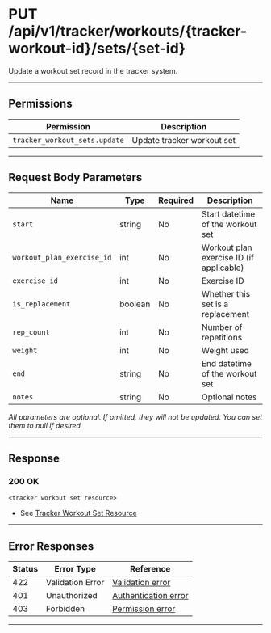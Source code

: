 # PUT /api/v1/tracker/workouts/{tracker-workout-id}/sets/{set-id}

Update a workout set record in the tracker system.


---

## Permissions
| Permission                      | Description                |
|----------------------------------|----------------------------|
| `tracker_workout_sets.update`    | Update tracker workout set |

---

## Request Body Parameters
| Name                    | Type    | Required | Description                                 |
|-------------------------|---------|----------|---------------------------------------------|
| `start`                 | string  | No       | Start datetime of the workout set           |
| `workout_plan_exercise_id`| int   | No       | Workout plan exercise ID (if applicable)    |
| `exercise_id`           | int     | No       | Exercise ID                                 |
| `is_replacement`        | boolean | No       | Whether this set is a replacement           |
| `rep_count`             | int     | No       | Number of repetitions                       |
| `weight`                | int     | No       | Weight used                                 |
| `end`                   | string  | No       | End datetime of the workout set             |
| `notes`                 | string  | No       | Optional notes                              |

*All parameters are optional. If omitted, they will not be updated. You can set them to null if desired.*

---

## Response

### 200 OK
```
<tracker workout set resource>
```
- See [Tracker Workout Set Resource](tracker_workout_set_resource.md)

---

## Error Responses
| Status | Error Type         | Reference                                                      |
|--------|--------------------|----------------------------------------------------------------|
| 422    | Validation Error   | [Validation error](../../../_globals/validation-errors.md)         |
| 401    | Unauthorized       | [Authentication error](../../../_globals/authentication-errors.md) |
| 403    | Forbidden          | [Permission error](../../../_globals/permission-errors.md)         |

---
